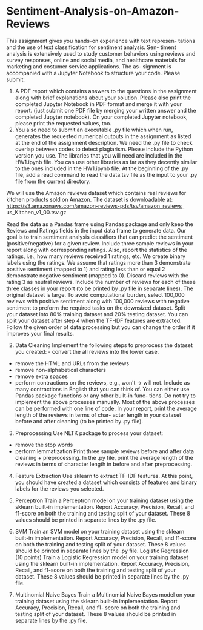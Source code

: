 # Sentiment-Analysis-on-Amazon-Reviews

This assignment gives you hands-on experience with text represen- tations and the use of text classification for sentiment analysis. Sen- timent analysis is extensively used to study customer behaviors using reviews and survey responses, online and social media, and healthcare materials for marketing and costumer service applications. The as- signment is accompanied with a Jupyter Notebook to structure your code. Please submit:
1. A PDF report which contains answers to the questions in the assignment along with brief explanations about your solution. Please also print the completed Jupyter Notebook in PDF format and merge it with your report. (just submit one PDF file by merging your written answer and the completed Jupyter notebook). On your completed Jupyter notebook, please print the requested values, too.
2. You also need to submit an executable .py file which when run, generates the requested numerical outputs in the assignment as listed at the end of the assignment description. We need the .py file to check overlap between codes to detect plagiarism. Please include the Python version you use.
The libraries that you will need are included in the HW1.ipynb file. You can use other libraries as far as they decently similar to the ones included in the HW1.ipynb file. At the beginning of the .py file, add a read command to read the data.tsv file as the input to your .py file from the current directory.

We will use the Amazon reviews dataset which contains real reviews for kitchen products sold on Amazon. The dataset is downloadable at:
https://s3.amazonaws.com/amazon-reviews-pds/tsv/amazon_reviews_ us_Kitchen_v1_00.tsv.gz


Read the data as a Pandas frame using Pandas package and only keep the Reviews and Ratings fields in the input data frame to generate data. Our goal is to train sentiment analysis classifiers that can predict the sentiment (positive/negative) for a given review.
Include three sample reviews in your report along with corresponding ratings. Also, report the statistics of the ratings, i.e., how many reviews received 1 ratings, etc.
We create binary labels using the ratings. We assume that ratings more than 3 demonstrate positive sentiment (mapped to 1) and rating less than or equal 2 demonstrate negative sentiment (mapped to 0). Discard reviews with the rating 3 as neutral reviews. Include the number of reviews for each of these three classes in your report (to be printed by .py file in separate lines).
The original dataset is large. To avoid computational burden, select 100,000 reviews with positive sentiment along with 100,000 reviews with negative sentiment to preform the required tasks on the downsized dataset. Split your dataset into 80% training dataset and 20% testing dataset. You can split your dataset after step 4 when the TF-IDF features are extracted.
Follow the given order of data processing but you can change the order if it improves your final results.


2. Data Cleaning 
Implement the following steps to preprocess the dataset you created: - convert the all reviews into the lower case.
- remove the HTML and URLs from the reviews
- remove non-alphabetical characters
- remove extra spaces
- perform contractions on the reviews, e.g., won’t → will not. Include as many contractions in English that you can think of.
You can either use Pandas package functions or any other built-in func- tions. Do not try to implement the above processes manually. Most of the above processes can be performed with one line of code.
In your report, print the average length of the reviews in terms of char- acter length in your dataset before and after cleaning (to be printed by .py file).


3. Preprocessing 
Use NLTK package to process your dataset:
- remove the stop words
- perform lemmatization
Print three sample reviews before and after data cleaning + preprocessing.
In the .py file, print the average length of the reviews in terms of character length in before and after preprocessing.


4. Feature Extraction 
Use sklearn to extract TF-IDF features. At this point, you should have created a dataset which consists of features and binary labels for the reviews you selected.


5. Perceptron
Train a Perceptron model on your training dataset using the sklearn built-in implementation. Report Accuracy, Precision, Recall, and f1-score on both the training and testing split of your dataset. These 8 values should be printed in separate lines by the .py file.


6. SVM 
Train an SVM model on your training dataset using the sklearn built-in implementation. Report Accuracy, Precision, Recall, and f1-score on both the training and testing split of your dataset. These 8 values should be printed in separate lines by the .py file.
Logistic Regression (10 points)
Train a Logistic Regression model on your training dataset using the sklearn built-in implementation. Report Accuracy, Precision, Recall, and f1-score on
both the training and testing split of your dataset. These 8 values should be printed in separate lines by the .py file.


7. Multinomial Naive Bayes
Train a Multinomial Naive Bayes model on your training dataset using the sklearn built-in implementation. Report Accuracy, Precision, Recall, and f1- score on both the training and testing split of your dataset. These 8 values should be printed in separate lines by the .py file.
